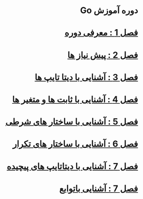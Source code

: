 <div dir="rtl">

# دوره آموزش Go

<p></p>

# [فصل 1 : معرفی دوره](01)

<p></p>

# [فصل 2 : پیش نیاز ها](02-Introduction)

<p></p>

# [فصل 3 : آشنایی با دیتا تایپ ها](03-DataTypes)

<p></p>

# [فصل 4 : آشنایی با ثابت ها و متغیر ها](04-Variables)

<p></p>

# [فصل 5 : آشنایی با ساختار های شرطی](05-ConditionalStatements)

<p></p>

# [فصل 6 : آشنایی با ساختار های تکرار](06-Loops)

<p></p>

# [فصل 7 : آشنایی با دیتاتایپ های پیچیده](07-CompositeDataTypes)
<p></p>

# [فصل 7 : آشنایی باتوابع](08-Function)

</div>
